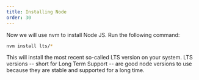 ```yaml
---
title: Installing Node
order: 30
---
```


Now we will use nvm to install Node JS. Run the following command:

```bash
nvm install lts/*
```

This will install the most recent so-called LTS version on your system.
LTS versions -- short for Long Term Support -- are good node versions
to use because they are stable and supported for a long time.
